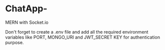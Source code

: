 # ChatApp-
MERN with Socket.io 

Don't forget to create a .env file and add all the required environment variables like PORT, MONGO_URI and JWT_SECRET KEY for authentication purpose.

